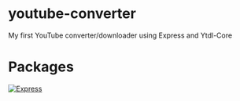 # youtube-converter
My first YouTube converter/downloader using Express and Ytdl-Core

# Packages
[![Express](https://badgen.net/npm/v/express)](https://www.npmjs.com/package/express)
